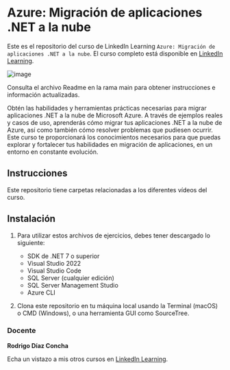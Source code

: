 # Azure: Migración de aplicaciones .NET a la nube

Este es el repositorio del curso de LinkedIn Learning `Azure: Migración de aplicaciones .NET a la nube`. El curso completo está disponible en [LinkedIn Learning][lil-course-url].

![image](https://github.com/LinkedInLearning/Azure-Migracion-aplicaciones-dot-NET-nube-2496378/assets/71371373/25c192d7-670c-499e-a496-5ba8c3323ac0)

Consulta el archivo Readme en la rama main para obtener instrucciones e información actualizadas.

Obtén las habilidades y herramientas prácticas necesarias para migrar aplicaciones .NET a la nube de Microsoft Azure. A través de ejemplos reales y casos de uso, aprenderás cómo migrar tus aplicaciones .NET a la nube de Azure, así como también cómo resolver problemas que pudiesen ocurrir. Este curso te proporcionará los conocimientos necesarios para que puedas explorar y fortalecer tus habilidades en migración de aplicaciones, en un entorno en constante evolución.

## Instrucciones

Este repositorio tiene carpetas relacionadas a los diferentes vídeos del curso.

## Instalación

1. Para utilizar estos archivos de ejercicios, debes tener descargado lo siguiente:
   - SDK de .NET 7 o superior
   - Visual Studio 2022
   - Visual Studio Code
   - SQL Server (cualquier edición)
   - SQL Server Management Studio
   - Azure CLI

2. Clona este repositorio en tu máquina local usando la Terminal (macOS) o CMD (Windows), o una herramienta GUI como SourceTree.

### Docente

**Rodrigo Díaz Concha**

Echa un vistazo a mis otros cursos en [LinkedIn Learning](https://www.linkedin.com/learning/instructors/rodrigo-diaz-concha).

[0]: # (Replace these placeholder URLs with actual course URLs)
[lil-course-url]: https://www.linkedin.com/learning/azure-migracion-de-aplicaciones-dot-net-a-la-nube/de-dot-net-a-la-nube
[lil-thumbnail-url]: https://cdn.lynda.com/course/2875095/2875095-1615224395432-16x9.jpg
